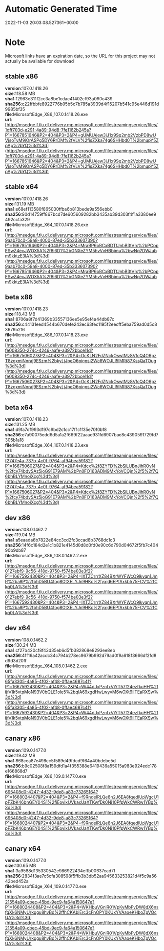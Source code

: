 # Automatic Generated Time
2022-11-03 20:03:08.527361+00:00

# Note
Microsoft links have an expiration date, so the URL for this project may not actually be available for download

## stable x86
**version**:107.0.1418.26  
**size**:118.58 MB  
**sha1**:12963e311f2cc3a8be1cdac41402cf93a090c439  
**sha256**:c22ffbbfe8922776b05b5c7b785a3939d4f15207b541c95e446d191d9985bf35  
**file**:MicrosoftEdge_X86_107.0.1418.26.exe  
**url**:[http://msedge.f.tlu.dl.delivery.mp.microsoft.com/filestreamingservice/files/1dff703d-e291-4a89-94d8-7fe1162b245a?P1=1667851646&P2=404&P3=2&P4=gUMUAjew3jJ1x9Sq2mb2VzbPD8wUVjsoTyM9iOrASPg5DY6RrDM%2fVLV%2fjsZXka74g6SHHbd0T%2bmupY5ZpAp%2bYQ%3d%3d](http://msedge.f.tlu.dl.delivery.mp.microsoft.com/filestreamingservice/files/1dff703d-e291-4a89-94d8-7fe1162b245a?P1=1667851646&P2=404&P3=2&P4=gUMUAjew3jJ1x9Sq2mb2VzbPD8wUVjsoTyM9iOrASPg5DY6RrDM%2fVLV%2fjsZXka74g6SHHbd0T%2bmupY5ZpAp%2bYQ%3d%3d)  

## stable x64
**version**:107.0.1418.26  
**size**:131.19 MB  
**sha1**:e68ef113580f865030ffba6b813bede9a556ebb0  
**sha256**:90d14759ff867bcd7de605609282bb3435ab39d303f4f1a3380ee9492ccfa329  
**file**:MicrosoftEdge_X64_107.0.1418.26.exe  
**url**:[http://msedge.f.tlu.dl.delivery.mp.microsoft.com/filestreamingservice/files/9aab70c0-59a8-4000-87ed-35b333607390?P1=1667851646&P2=404&P3=2&P4=MraBP6oBCxBDTfJnbB3tVIx%2bPCppESwZ4ecJWOX5A%2f8l6D1%2bGNXeZYM5hvVvHBbimu%2bwNq7DWJubm9kktzE3lA%3d%3d](http://msedge.f.tlu.dl.delivery.mp.microsoft.com/filestreamingservice/files/9aab70c0-59a8-4000-87ed-35b333607390?P1=1667851646&P2=404&P3=2&P4=MraBP6oBCxBDTfJnbB3tVIx%2bPCppESwZ4ecJWOX5A%2f8l6D1%2bGNXeZYM5hvVvHBbimu%2bwNq7DWJubm9kktzE3lA%3d%3d)  

## beta x86
**version**:107.0.1418.23  
**size**:118.43 MB  
**sha1**:8706a8f7d41369b33557136ee5e95ef4a44db87c  
**sha256**:c44131eed4544b670defe243ec63fec1195f2eecff5eba759ad0d5c83679b2f6  
**file**:MicrosoftEdge_X86_107.0.1418.23.exe  
**url**:[http://msedge.f.tlu.dl.delivery.mp.microsoft.com/filestreamingservice/files/fe008350-274c-4246-aafe-a3972bbce11d?P1=1667506027&P2=404&P3=2&P4=OcKLN2FdZNckOswtMz8VfcQ4O6pzT8zgxmiNnraj9ESzm%2bkyLjJpeO6piqpsi2Wc8WOJLl5lMRt87XssQaTOug%3d%3d](http://msedge.f.tlu.dl.delivery.mp.microsoft.com/filestreamingservice/files/fe008350-274c-4246-aafe-a3972bbce11d?P1=1667506027&P2=404&P3=2&P4=OcKLN2FdZNckOswtMz8VfcQ4O6pzT8zgxmiNnraj9ESzm%2bkyLjJpeO6piqpsi2Wc8WOJLl5lMRt87XssQaTOug%3d%3d)  

## beta x64
**version**:107.0.1418.23  
**size**:131.25 MB  
**sha1**:d9fa7df993d197c9bd2c1cc17f1c1f35e70f0b18  
**sha256**:e7a90075edd6d5a1a2f669f22aaae931fd6907bae8c4390591729fd7305b1a18  
**file**:MicrosoftEdge_X64_107.0.1418.23.exe  
**url**:[http://msedge.f.tlu.dl.delivery.mp.microsoft.com/filestreamingservice/files/f2747e4a-737b-4c0f-9764-af94bea59182?P1=1667506027&P2=404&P3=2&P4=Kdcx%2f8ZYFD%2bSiLUBnJihROvN%2fcy74bdvSAz5joG91E79AM%2bPn0FO163ADM9MkYoVCQjn%2f5%2f7Q6bhBLYMnoiXcg%3d%3d](http://msedge.f.tlu.dl.delivery.mp.microsoft.com/filestreamingservice/files/f2747e4a-737b-4c0f-9764-af94bea59182?P1=1667506027&P2=404&P3=2&P4=Kdcx%2f8ZYFD%2bSiLUBnJihROvN%2fcy74bdvSAz5joG91E79AM%2bPn0FO163ADM9MkYoVCQjn%2f5%2f7Q6bhBLYMnoiXcg%3d%3d)  

## dev x86
**version**:108.0.1462.2  
**size**:119.04 MB  
**sha1**:a5eaada6b7822e84cc3cd2fc3ccad8b3768dc1c3  
**sha256**:14f6c184d2e1c1b821e4145d0d8d0fd0e90c6d790d04672f5fb7c40490b9db87  
**file**:MicrosoftEdge_X86_108.0.1462.2.exe  
**url**:[http://msedge.f.tlu.dl.delivery.mp.microsoft.com/filestreamingservice/files/0127ebf9-9c56-418d-9750-f574be03e3f2?P1=1667592430&P2=404&P3=2&P4=IXTZCrrrXZ84BXrWYFWcO9lkvqn1JmR%2ba8P%2fbhD5BU4fog8OtXELYJn9HKc%2fyxjd6EPfAxkbIr75FCV%2fCkq0LA%3d%3d](http://msedge.f.tlu.dl.delivery.mp.microsoft.com/filestreamingservice/files/0127ebf9-9c56-418d-9750-f574be03e3f2?P1=1667592430&P2=404&P3=2&P4=IXTZCrrrXZ84BXrWYFWcO9lkvqn1JmR%2ba8P%2fbhD5BU4fog8OtXELYJn9HKc%2fyxjd6EPfAxkbIr75FCV%2fCkq0LA%3d%3d)  

## dev x64
**version**:108.0.1462.2  
**size**:130.24 MB  
**sha1**:cf27b420cf8f43d35eb6d5fb382868e8293ee8eb  
**sha256**:41f16a42acdc34c794b278ec9679b992d79ad0f9a618f3666df2fd8d9d3d20ff  
**file**:MicrosoftEdge_X64_108.0.1462.2.exe  
**url**:[http://msedge.f.tlu.dl.delivery.mp.microsoft.com/filestreamingservice/files/65fa3305-4a85-4f02-af48-0ffae4687c41?P1=1667592430&P2=404&P3=2&P4=Wi44dJxPznfxViYT57f24ezfkuHH%2fijfv1k5vtpMoN93V0bQLE1ole5%2bqIA69xgdHwLwyvM6wOXt9ilTEaRXSw%3d%3d](http://msedge.f.tlu.dl.delivery.mp.microsoft.com/filestreamingservice/files/65fa3305-4a85-4f02-af48-0ffae4687c41?P1=1667592430&P2=404&P3=2&P4=Wi44dJxPznfxViYT57f24ezfkuHH%2fijfv1k5vtpMoN93V0bQLE1ole5%2bqIA69xgdHwLwyvM6wOXt9ilTEaRXSw%3d%3d)  

## canary x86
**version**:109.0.1477.0  
**size**:119.42 MB  
**sha1**:868cea87e498cc5f589d49fdcd9f64a40bdebe5d  
**sha256**:b9c02508f8a159dfd1a4f355388e6419436a55015a983e924edc178e166868d7  
**file**:MicrosoftEdge_X86_109.0.1477.0.exe  
**url**:[http://msedge.f.tlu.dl.delivery.mp.microsoft.com/filestreamingservice/files/695408d0-4247-4d32-9de8-a83c73265164?P1=1668024407&P2=404&P3=2&P4=f9RndelRLQe8n2J6EA8fqedlUpWgcU1pFZbK46bnGEY04S1%2fiEovixUVkaxUaXTKwfDk0Ni10PfpWkCWRw1YBg%3d%3d](http://msedge.f.tlu.dl.delivery.mp.microsoft.com/filestreamingservice/files/695408d0-4247-4d32-9de8-a83c73265164?P1=1668024407&P2=404&P3=2&P4=f9RndelRLQe8n2J6EA8fqedlUpWgcU1pFZbK46bnGEY04S1%2fiEovixUVkaxUaXTKwfDk0Ni10PfpWkCWRw1YBg%3d%3d)  

## canary x64
**version**:109.0.1477.0  
**size**:130.65 MB  
**sha1**:3a9588d135330542e986922434effb00637cad7f  
**sha256**:2834f3ae7c5cfa308598f5ffb3b3db52aa945633253821d4f5c9a5642bed452a  
**file**:MicrosoftEdge_X64_109.0.1477.0.exe  
**url**:[http://msedge.f.tlu.dl.delivery.mp.microsoft.com/filestreamingservice/files/21554a09-cbec-45bd-9ec9-fa64a150647e?P1=1668024408&P2=404&P3=2&P4=WKHbuVGnlR01VpKyMbFvDW8dX6nsfgXk6NMyUrkggu8hvBd%2ffhCKAbjErc3cFnOPY0KUxYVAaoeKHboZpVQcUA%3d%3d](http://msedge.f.tlu.dl.delivery.mp.microsoft.com/filestreamingservice/files/21554a09-cbec-45bd-9ec9-fa64a150647e?P1=1668024408&P2=404&P3=2&P4=WKHbuVGnlR01VpKyMbFvDW8dX6nsfgXk6NMyUrkggu8hvBd%2ffhCKAbjErc3cFnOPY0KUxYVAaoeKHboZpVQcUA%3d%3d)  

